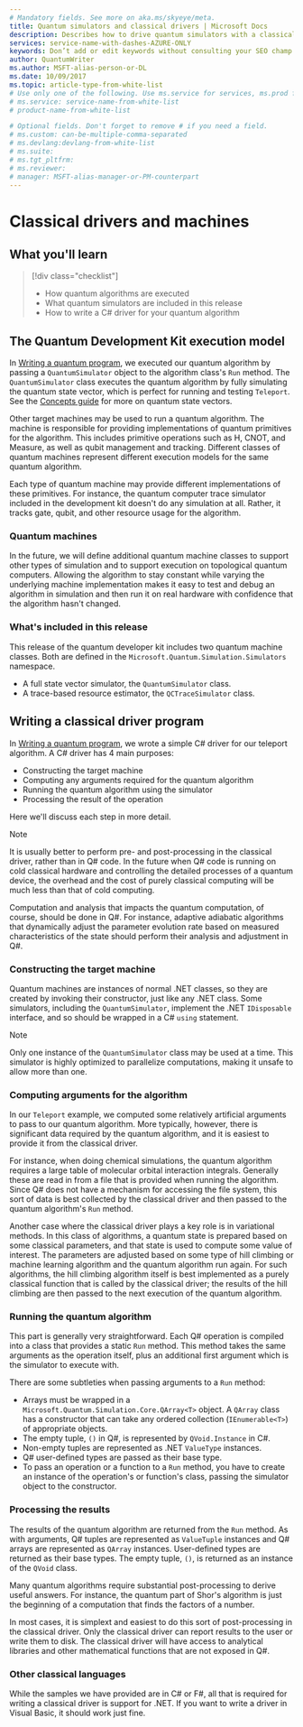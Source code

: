 ```yaml
---
# Mandatory fields. See more on aka.ms/skyeye/meta.
title: Quantum simulators and classical drivers | Microsoft Docs 
description: Describes how to drive quantum simulators with a classical computing .NET language, typically either C# or Q#.
services: service-name-with-dashes-AZURE-ONLY 
keywords: Don’t add or edit keywords without consulting your SEO champ.
author: QuantumWriter
ms.author: MSFT-alias-person-or-DL
ms.date: 10/09/2017
ms.topic: article-type-from-white-list
# Use only one of the following. Use ms.service for services, ms.prod for on-prem. Remove the # before the relevant field.
# ms.service: service-name-from-white-list
# product-name-from-white-list

# Optional fields. Don't forget to remove # if you need a field.
# ms.custom: can-be-multiple-comma-separated
# ms.devlang:devlang-from-white-list
# ms.suite: 
# ms.tgt_pltfrm:
# ms.reviewer:
# manager: MSFT-alias-manager-or-PM-counterpart
---
```


# Classical drivers and machines

## What you'll learn

> [!div class="checklist"]
> * How quantum algorithms are executed
> * What quantum simulators are included in this release
> * How to write a C# driver for your quantum algorithm

## The Quantum Development Kit execution model

In [Writing a quantum program](quantum-WriteAQuantumProgram.md),
we executed our quantum algorithm by passing a `QuantumSimulator` object
to the algorithm class's `Run` method.
The `QuantumSimulator` class executes the quantum algorithm by
fully simulating the quantum state vector, which is perfect for running and
testing `Teleport`.
See the [Concepts guide](quantum-concepts-1-Intro.md) for more on quantum state vectors.

Other target machines may be used to run a quantum algorithm.
The machine is responsible for providing implementations of
quantum primitives for the algorithm.
This includes primitive operations such as H, CNOT, and Measure,
as well as qubit management and tracking.
Different classes of quantum machines represent different
execution models for the same quantum algorithm.

Each type of quantum machine may provide different implementations of
these primitives.
For instance, the quantum computer trace simulator included in the
development kit doesn't do any simulation at all.
Rather, it tracks gate, qubit, and other resource usage for the
algorithm.

### Quantum machines

In the future, we will define additional quantum machine classes
to support other types of simulation and to support execution on
topological quantum computers.
Allowing the algorithm to stay constant while varying the underlying
machine implementation makes it easy to test and debug an algorithm
in simulation and then run it on real hardware with confidence
that the algorithm hasn't changed.

### What's included in this release

This release of the quantum developer kit includes two quantum machine classes.
Both are defined in the `Microsoft.Quantum.Simulation.Simulators` namespace.

* A full state vector simulator, the `QuantumSimulator` class.
* A trace-based resource estimator, the `QCTraceSimulator` class.

## Writing a classical driver program

In [Writing a quantum program](quantum-WriteAQuantumProgram.md), we wrote a simple C# driver for
our teleport algorithm. A C# driver has 4 main purposes:

* Constructing the target machine
* Computing any arguments required for the quantum algorithm
* Running the quantum algorithm using the simulator
* Processing the result of the operation

Here we'll discuss each step in more detail.

> [!NOTE]
> It is usually better to perform pre- and post-processing in the classical
> driver, rather than in Q# code.
> In the future when Q# code is running on cold classical hardware
> and controlling the detailed processes of a quantum device,
> the overhead and the cost of purely classical computing will be much less
> than that of cold computing.
>
> Computation and analysis that impacts the quantum computation, of course,
> should be done in Q#.
> For instance, adaptive adiabatic algorithms that dynamically adjust the
> parameter evolution rate based on measured characteristics of the state
> should perform their analysis and adjustment in Q#.

### Constructing the target machine

Quantum machines are instances of normal .NET classes, so they are created by
invoking their constructor, just like any .NET class.
Some simulators, including the `QuantumSimulator`, implement the .NET
`IDisposable` interface, and so should be wrapped in a C# `using` statement.

> [!NOTE]
> Only one instance of the `QuantumSimulator` class may be used at a time.
> This simulator is highly optimized to parallelize computations, making it unsafe to allow more than one.

### Computing arguments for the algorithm

In our `Teleport` example, we computed some relatively artificial arguments
to pass to our quantum algorithm.
More typically, however, there is significant data required by the quantum
algorithm, and it is easiest to provide it from the classical driver.

For instance, when doing chemical simulations, the quantum algorithm requires
a large table of molecular orbital interaction integrals.
Generally these are read in from a file that is provided when running the
algorithm.
Since Q# does not have a mechanism for accessing the file system, this sort
of data is best collected by the classical driver and then passed to the
quantum algorithm's `Run` method.

Another case where the classical driver plays a key role is in variational
methods.
In this class of algorithms, a quantum state is prepared based on some
classical parameters, and that state is used to compute some value of interest.
The parameters are adjusted based on some type of hill climbing or
machine learning algorithm and the quantum algorithm run again.
For such algorithms, the hill climbing algorithm itself is best implemented
as a purely classical function that is called by the classical driver;
the results of the hill climbing are then passed to the next execution of the
quantum algorithm.

### Running the quantum algorithm

This part is generally very straightforward.
Each Q# operation is compiled into a class that provides a static `Run` method.
This method takes the same arguments as the operation itself,
plus an additional first argument which is the simulator to execute with.

There are some subtleties when passing arguments to a `Run` method:

* Arrays must be wrapped in a `Microsoft.Quantum.Simulation.Core.QArray<T>`
    object.
    A `QArray` class has a constructor that can take any ordered collection
    (`IEnumerable<T>`) of appropriate objects.
* The empty tuple, `()` in Q#, is represented by `QVoid.Instance` in C#.
* Non-empty tuples are represented as .NET `ValueType` instances.
* Q# user-defined types are passed as their base type.
* To pass an operation or a function to a `Run` method, you have to create an
    instance of the operation's or function's class, passing the simulator 
    object to the constructor.

### Processing the results

The results of the quantum algorithm are returned from the `Run` method.
As with arguments, Q# tuples are represented as `ValueTuple` instances and
Q# arrays are represented as `QArray` instances.
User-defined types are returned as their base types.
The empty tuple, `()`, is returned as an instance of the `QVoid` class.

Many quantum algorithms require substantial post-processing to derive
useful answers.
For instance, the quantum part of Shor's algorithm is just the beginning
of a computation that finds the factors of a number.

In most cases, it is simplext and easiest to do this sort of post-processing
in the classical driver.
Only the classical driver can report results to the user or write them to disk.
The classical driver will have access to analytical libraries and other
mathematical functions that are not exposed in Q#.

### Other classical languages

While the samples we have provided are in C# or F#, all that is required
for writing a classical driver is support for .NET.
If you want to write a driver in Visual Basic, it should work just fine.

